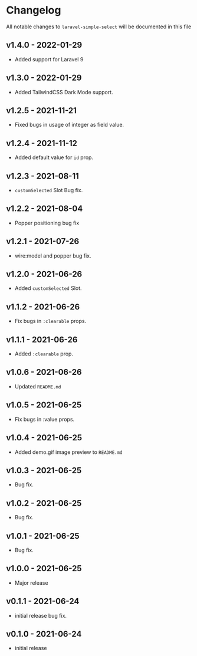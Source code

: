 # Changelog

All notable changes to `laravel-simple-select` will be documented in this file

## v1.4.0 - 2022-01-29

- Added support for Laravel 9
  
## v1.3.0 - 2022-01-29

- Added TailwindCSS Dark Mode support.
  
## v1.2.5 - 2021-11-21

- Fixed bugs in usage of integer as field value.
  
## v1.2.4 - 2021-11-12

- Added default value for `id` prop.
  
## v1.2.3 - 2021-08-11

- `customSelected` Slot Bug fix.
  
## v1.2.2 - 2021-08-04

- Popper positioning bug fix
  
## v1.2.1 - 2021-07-26

- wire:model and popper bug fix.
  
## v1.2.0 - 2021-06-26

- Added `customSelected` Slot.
  
## v1.1.2 - 2021-06-26

- Fix bugs in `:clearable` props.
  
## v1.1.1 - 2021-06-26

- Added `:clearable` prop.

## v1.0.6 - 2021-06-26

- Updated `README.md`

## v1.0.5 - 2021-06-25

- Fix bugs in :value props.
  
## v1.0.4 - 2021-06-25

- Added demo.gif image preview to  `README.md`

## v1.0.3 - 2021-06-25

- Bug fix.

## v1.0.2 - 2021-06-25

- Bug fix.

## v1.0.1 - 2021-06-25

- Bug fix.

## v1.0.0 - 2021-06-25

- Major release

## v0.1.1 - 2021-06-24

- initial release bug fix.
  
## v0.1.0 - 2021-06-24

- initial release
